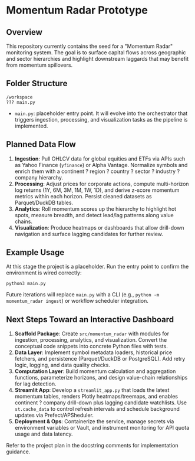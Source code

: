 Momentum Radar Prototype
========================

Overview
--------
This repository currently contains the seed for a "Momentum Radar" monitoring system. The goal is to surface capital flows across geographic and sector hierarchies and highlight downstream laggards that may benefit from momentum spillovers.

Folder Structure
----------------

```
/workspace
??? main.py
```

- `main.py`: placeholder entry point. It will evolve into the orchestrator that triggers ingestion, processing, and visualization tasks as the pipeline is implemented.

Planned Data Flow
-----------------
1. **Ingestion**: Pull OHLCV data for global equities and ETFs via APIs such as Yahoo Finance (`yfinance`) or Alpha Vantage. Normalize symbols and enrich them with a continent ? region ? country ? sector ? industry ? company hierarchy.
2. **Processing**: Adjust prices for corporate actions, compute multi-horizon log returns (1Y, 6M, 3M, 1M, 1W, 1D), and derive z-score momentum metrics within each horizon. Persist cleaned datasets as Parquet/DuckDB tables.
3. **Analytics**: Roll momentum scores up the hierarchy to highlight hot spots, measure breadth, and detect lead/lag patterns along value chains.
4. **Visualization**: Produce heatmaps or dashboards that allow drill-down navigation and surface lagging candidates for further review.

Example Usage
-------------
At this stage the project is a placeholder. Run the entry point to confirm the environment is wired correctly:

```
python3 main.py
```

Future iterations will replace `main.py` with a CLI (e.g., `python -m momentum_radar ingest`) or workflow scheduler integration.

Next Steps Toward an Interactive Dashboard
-----------------------------------------
1. **Scaffold Package**: Create `src/momentum_radar` with modules for ingestion, processing, analytics, and visualization. Convert the conceptual code snippets into concrete Python files with tests.
2. **Data Layer**: Implement symbol metadata loaders, historical price fetchers, and persistence (Parquet/DuckDB or PostgreSQL). Add retry logic, logging, and data quality checks.
3. **Computation Layer**: Build momentum calculation and aggregation functions, parameterize horizons, and design value-chain relationships for lag detection.
4. **Streamlit App**: Develop a `streamlit_app.py` that loads the latest momentum tables, renders Plotly heatmaps/treemaps, and enables continent ? company drill-down plus lagging candidate watchlists. Use `st.cache_data` to control refresh intervals and schedule background updates via Prefect/APSheduler.
5. **Deployment & Ops**: Containerize the service, manage secrets via environment variables or Vault, and instrument monitoring for API quota usage and data latency.

Refer to the project plan in the docstring comments for implementation guidance.
